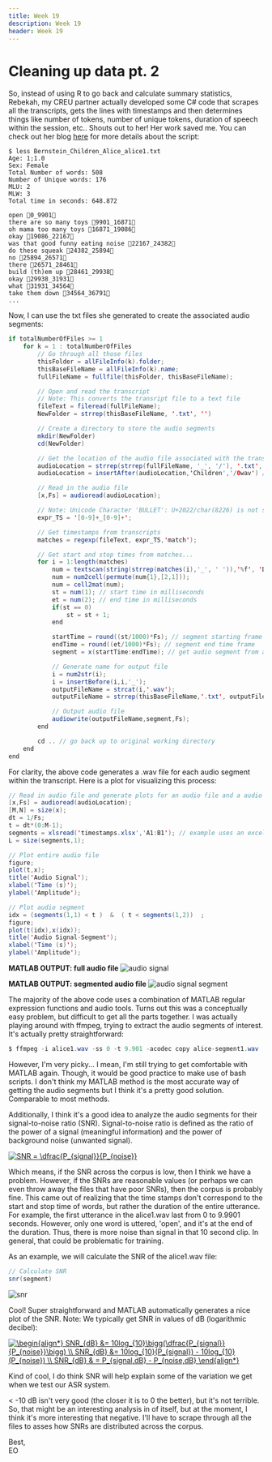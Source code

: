 ```yaml
---
title: Week 19
description: Week 19
header: Week 19
---
```


# Cleaning up data pt. 2
So, instead of using R to go back and calculate summary statistics, Rebekah, my CREU partner actually developed some C# code that scrapes all the transcripts, gets the lines with timestamps and then determines things like number of tokens, number of unique tokens, duration of speech within the session, etc.. Shouts out to her! Her work saved me. You can check out her blog [here](https://rebekahmanweiler.wixsite.com/rebekahmanweiler/cra-w-blog) for more details about the script:

```
$ less Bernstein_Children_Alice_alice1.txt
Age: 1;1.0
Sex: Female
Total Number of words: 508
Number of Unique words: 176
MLU: 2
MLW: 3
Total time in seconds: 648.872

open 0_9901
there are so many toys 9901_16871
oh mama too many toys 16871_19086
okay 19086_22167
was that good funny eating noise 22167_24382
do these squeak 24382_25894
no 25894_26571
there 26571_28461
build (th)em up 28461_29938
okay 29938_31931
what 31931_34564
take them down 34564_36791
...
```

Now, I can use the txt files she generated to create the associated audio segments:


```java
if totalNumberOfFiles >= 1
	for k = 1 : totalNumberOfFiles
		// Go through all those files
		thisFolder = allFileInfo(k).folder;
		thisBaseFileName = allFileInfo(k).name;
		fullFileName = fullfile(thisFolder, thisBaseFileName);

		// Open and read the transcript
		// Note: This converts the transript file to a text file
		fileText = fileread(fullFileName);
		NewFolder = strrep(thisBaseFileName, '.txt', '')

		// Create a directory to store the audio segments
		mkdir(NewFolder)
		cd(NewFolder)

		// Get the location of the audio file associated with the transcript file
		audioLocation = strrep(strrep(fullFileName, '_', '/'), '.txt', '.wav');
		audioLocation = insertAfter(audioLocation,'Children','/0wav') //0wav is for folders that contain 0wav (must be manually changed atm)

		// Read in the audio file
		[x,Fs] = audioread(audioLocation);

		// Note: Unicode Character 'BULLET': U+2022/char(8226) is not sufficient
		expr_TS = '[0-9]+_[0-9]+';

		// Get timestamps from transcripts
		matches = regexp(fileText, expr_TS,'match');

		// Get start and stop times from matches...
		for i = 1:length(matches)
			num = textscan(string(strrep(matches(i),'_', ' ')),'%f', 'Delimiter',' ');
			num = num2cell(permute(num{1},[2,1]));
			num = cell2mat(num);
			st = num(1); // start time in milliseconds
			et = num(2); // end time in milliseconds
			if(st == 0)
				st = st + 1;           
			end

			startTime = round((st/1000)*Fs); // segment starting frame
			endTime = round((et/1000)*Fs); // segment end time frame
			segment = x(startTime:endTime); // get audio segment from audio file

			// Generate name for output file
			i = num2str(i);
			i = insertBefore(i,i,'_');
			outputFileName = strcat(i,'.wav');
			outputFileName = strrep(thisBaseFileName,'.txt', outputFileName);

			// Output audio file
			audiowrite(outputFileName,segment,Fs);   
		end

		cd .. // go back up to original working directory
	end
end
```

For clarity, the above code generates a .wav file for each audio segment within the transcript.
Here is a plot for visualizing this process:

```java
// Read in audio file and generate plots for an audio file and a audio file segment
[x,Fs] = audioread(audioLocation);
[M,N] = size(x);
dt = 1/Fs;
t = dt*(0:M-1);
segments = xlsread('timestamps.xlsx','A1:B1'); // example uses an excel file that contain the timestamps
L = size(segments,1);

// Plot entire audio file
figure;
plot(t,x);
title('Audio Signal');
xlabel('Time (s)');
ylabel('Amplitude');

// Plot audio segment
idx = (segments(1,1) < t )  &  ( t < segments(1,2))  ;
figure;
plot(t(idx),x(idx));
title('Audio Signal-Segment');
xlabel('Time (s)');
ylabel('Amplitude');
```

<b>MATLAB OUTPUT: full audio file</b>
![audio signal](https://storage.googleapis.com/root-proposal-1246/CREU_DATA/week_19/audiosignal.png)

<b>MATLAB OUTPUT: segmented audio file</b>
![audio signal segment](https://storage.googleapis.com/root-proposal-1246/CREU_DATA/week_19/audiosignalsegment.png)

The majority of the above code uses a combination of MATLAB regular expression functions and audio tools. Turns out this was a conceptually easy problem, but difficult to get all the parts together. I was actually playing around with ffmpeg, trying to extract the audio segments of interest. It's actually pretty straightforward:

```java
$ ffmpeg -i alice1.wav -ss 0 -t 9.901 -acodec copy alice-segment1.wav
```
However, I'm very picky... I mean, I'm still trying to get comfortable with MATLAB again. Though, it would be good practice to make use of bash scripts. I don't think my MATLAB method is the most accurate way of getting the audio segments but I think it's a pretty good solution. Comparable to most methods.

Additionally, I think it's a good idea to analyze the audio segments for their signal-to-noise ratio (SNR). Signal-to-noise ratio is defined as the ratio of the power of a signal (meaningful information) and the power of background noise (unwanted signal).

<a href="https://www.codecogs.com/eqnedit.php?latex=SNR&space;=&space;\dfrac{P_{signal}}{P_{noise}}" target="_blank"><img src="https://latex.codecogs.com/gif.latex?SNR&space;=&space;\dfrac{P_{signal}}{P_{noise}}" title="SNR = \dfrac{P_{signal}}{P_{noise}}" /></a>

Which means, if the SNR across the corpus is low, then I think we have a problem. However, if the SNRs are reasonable values (or perhaps we can even throw away the files that have poor SNRs), then the corpus is probably fine. This came out of realizing that the time stamps don't correspond to the start and stop time of words, but rather the duration of the entire utterance. For example, the first utterance in the alice1.wav last from 0 to 9.9901 seconds. However, only one word is uttered, 'open', and it's at the end of the duration. Thus, there is more noise than signal in that 10 second clip. In general, that could be problematic for training.

As an example, we will calculate the SNR of the alice1.wav file:

```java
// Calculate SNR
snr(segment)
```

![snr](https://storage.googleapis.com/root-proposal-1246/CREU_DATA/week_19/snr.png)

Cool! Super straightforward and MATLAB automatically generates a nice plot of the SNR.
Note: We typically get SNR in values of dB (logarithmic decibel):

<a href="https://www.codecogs.com/eqnedit.php?latex=\begin{align*}&space;SNR_{dB}&space;&=&space;10log_{10}\bigg(\dfrac{P_{signal}}{P_{noise}}\bigg)&space;\\&space;SNR_{dB}&space;&=&space;10log_{10}(P_{signal})&space;-&space;10log_{10}(P_{noise})&space;\\&space;SNR_{dB}&space;&&space;=&space;P_{signal,dB}&space;-&space;P_{noise,dB}&space;\end{align*}" target="_blank"><img src="https://latex.codecogs.com/gif.latex?\begin{align*}&space;SNR_{dB}&space;&=&space;10log_{10}\bigg(\dfrac{P_{signal}}{P_{noise}}\bigg)&space;\\&space;SNR_{dB}&space;&=&space;10log_{10}(P_{signal})&space;-&space;10log_{10}(P_{noise})&space;\\&space;SNR_{dB}&space;&&space;=&space;P_{signal,dB}&space;-&space;P_{noise,dB}&space;\end{align*}" title="\begin{align*} SNR_{dB} &= 10log_{10}\bigg(\dfrac{P_{signal}}{P_{noise}}\bigg) \\ SNR_{dB} &= 10log_{10}(P_{signal}) - 10log_{10}(P_{noise}) \\ SNR_{dB} & = P_{signal,dB} - P_{noise,dB} \end{align*}" /></a>

Kind of cool, I do think SNR will help explain some of the variation we get when we test our ASR system.


< -10 dB isn't very good (the closer it is to 0 the better), but it's not terrible. So, that might be an interesting analysis in of itself, but at the moment, I think it's more interesting that negative. I'll have to scrape through all the files to asses how SNRs are distributed across the corpus.

Best, <br />
EO
